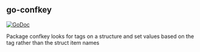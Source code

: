 ## go-confkey

[![GoDoc](https://godoc.org/github.com/choria-io/go-confkey?status.svg)](https://godoc.org/github.com/choria-io/go-confkey)

Package confkey looks for tags on a structure and set values based on the tag rather than the struct item names